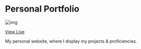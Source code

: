 # Personal Portfolio

![img](<img width="1392" alt="image" src="https://user-images.githubusercontent.com/30631105/206681104-b8c77646-300f-4d1f-8ffc-6c931b5eaff8.png">)

[View Live](https://shaik-dev-1d03e.web.app/)

My personal website, where I display my projects & proficiencies. 
